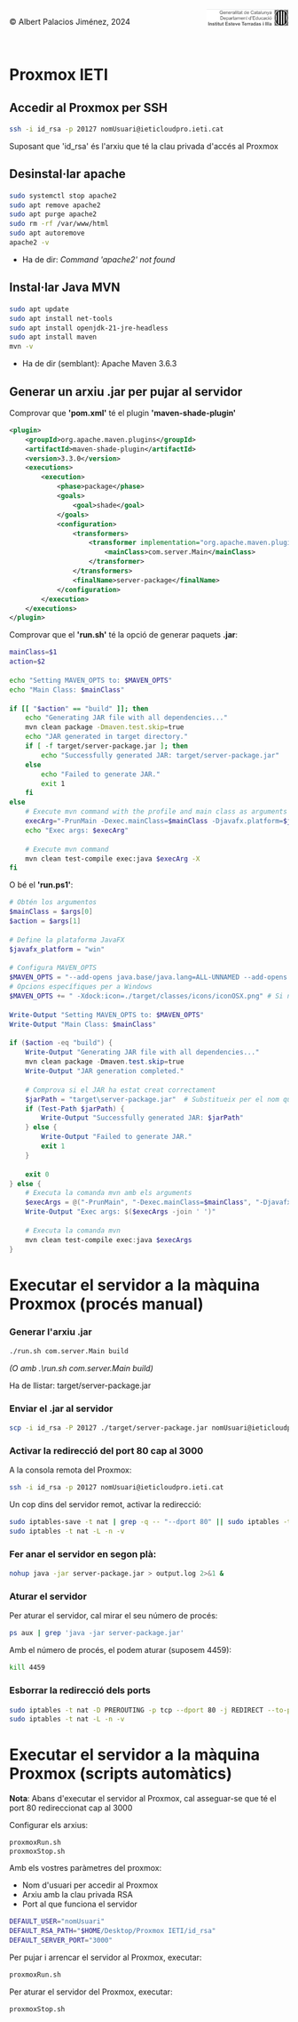 <div style="display: flex; width: 100%;">
    <div style="flex: 1; padding: 0px;">
        <p>© Albert Palacios Jiménez, 2024</p>
    </div>
    <div style="flex: 1; padding: 0px; text-align: right;">
        <img src="./assets/ieti.png" height="32" alt="Logo de IETI" style="max-height: 32px;">
    </div>
</div>
<br/>

# Proxmox IETI  

## Accedir al Proxmox per SSH

```bash
ssh -i id_rsa -p 20127 nomUsuari@ieticloudpro.ieti.cat
```

Suposant que 'id_rsa' és l'arxiu que té la clau privada d'accés al Proxmox

## Desinstal·lar apache

```bash
sudo systemctl stop apache2
sudo apt remove apache2
sudo apt purge apache2
sudo rm -rf /var/www/html
sudo apt autoremove
apache2 -v
```

- Ha de dir: *Command 'apache2' not found*

## Instal·lar Java MVN

```bash
sudo apt update
sudo apt install net-tools
sudo apt install openjdk-21-jre-headless
sudo apt install maven
mvn -v
```

- Ha de dir (semblant): Apache Maven 3.6.3

## Generar un arxiu .jar per pujar al servidor

Comprovar que **'pom.xml'** té el plugin **'maven-shade-plugin'**

```xml
<plugin>
    <groupId>org.apache.maven.plugins</groupId>
    <artifactId>maven-shade-plugin</artifactId>
    <version>3.3.0</version>
    <executions>
        <execution>
            <phase>package</phase>
            <goals>
                <goal>shade</goal>
            </goals>
            <configuration>
                <transformers>
                    <transformer implementation="org.apache.maven.plugins.shade.resource.ManifestResourceTransformer">
                        <mainClass>com.server.Main</mainClass> 
                    </transformer>
                </transformers>
                <finalName>server-package</finalName>
            </configuration>
        </execution>
    </executions>
</plugin>
```

Comprovar que el **'run.sh'** té la opció de generar paquets **.jar**:

```sh
mainClass=$1
action=$2 

echo "Setting MAVEN_OPTS to: $MAVEN_OPTS"
echo "Main Class: $mainClass"

if [[ "$action" == "build" ]]; then
    echo "Generating JAR file with all dependencies..."
    mvn clean package -Dmaven.test.skip=true
    echo "JAR generated in target directory."
    if [ -f target/server-package.jar ]; then
        echo "Successfully generated JAR: target/server-package.jar"
    else
        echo "Failed to generate JAR."
        exit 1
    fi
else
    # Execute mvn command with the profile and main class as arguments
    execArg="-PrunMain -Dexec.mainClass=$mainClass -Djavafx.platform=$javafx_platform"
    echo "Exec args: $execArg"

    # Execute mvn command
    mvn clean test-compile exec:java $execArg -X
fi
```

O bé el **'run.ps1'**:

```powershell
# Obtén los argumentos
$mainClass = $args[0]
$action = $args[1]

# Define la plataforma JavaFX
$javafx_platform = "win"

# Configura MAVEN_OPTS
$MAVEN_OPTS = "--add-opens java.base/java.lang=ALL-UNNAMED --add-opens java.base/java.nio=ALL-UNNAMED --add-opens java.base/java.util=ALL-UNNAMED --module-path $FX_PATH --add-modules javafx.controls,javafx.fxml,javafx.graphics"
# Opcions específiques per a Windows
$MAVEN_OPTS += " -Xdock:icon=./target/classes/icons/iconOSX.png" # Si necessites aquesta opció, la pots mantenir

Write-Output "Setting MAVEN_OPTS to: $MAVEN_OPTS"
Write-Output "Main Class: $mainClass"

if ($action -eq "build") {
    Write-Output "Generating JAR file with all dependencies..."
    mvn clean package -Dmaven.test.skip=true
    Write-Output "JAR generation completed."
    
    # Comprova si el JAR ha estat creat correctament
    $jarPath = "target\server-package.jar"  # Substitueix per el nom que has definit
    if (Test-Path $jarPath) {
        Write-Output "Successfully generated JAR: $jarPath"
    } else {
        Write-Output "Failed to generate JAR."
        exit 1
    }
    
    exit 0
} else {
    # Executa la comanda mvn amb els arguments
    $execArgs = @("-PrunMain", "-Dexec.mainClass=$mainClass", "-Djavafx.platform=$javafx_platform")
    Write-Output "Exec args: $($execArgs -join ' ')"

    # Executa la comanda mvn
    mvn clean test-compile exec:java $execArgs
}
```

# Executar el servidor a la màquina Proxmox (procés manual)

### Generar l'arxiu .jar

```bash
./run.sh com.server.Main build
```

*(O amb .\run.sh com.server.Main build)*

Ha de llistar: target/server-package.jar

### Enviar el .jar al servidor

```bash
scp -i id_rsa -P 20127 ./target/server-package.jar nomUsuari@ieticloudpro.ieti.cat:~/
```

### Activar la redirecció del port 80 cap al 3000

A la consola remota del Proxmox:

```bash
ssh -i id_rsa -p 20127 nomUsuari@ieticloudpro.ieti.cat
```

Un cop dins del servidor remot, activar la redirecció:

```bash
sudo iptables-save -t nat | grep -q -- "--dport 80" || sudo iptables -t nat -A PREROUTING -p tcp --dport 80 -j REDIRECT --to-port 3000
sudo iptables -t nat -L -n -v
```

### Fer anar el servidor en segon plà:

```bash
nohup java -jar server-package.jar > output.log 2>&1 &
```

### Aturar el servidor

Per aturar el servidor, cal mirar el seu número de procés:

```bash
ps aux | grep 'java -jar server-package.jar'
```

Amb el número de procés, el podem aturar (suposem 4459):

```bash
kill 4459
```

### Esborrar la redirecció dels ports

```bash
sudo iptables -t nat -D PREROUTING -p tcp --dport 80 -j REDIRECT --to-port 3000
sudo iptables -t nat -L -n -v
```

# Executar el servidor a la màquina Proxmox (scripts automàtics)

**Nota**: Abans d'executar el servidor al Proxmox, cal asseguar-se que té el port 80 redireccionat cap al 3000

Configurar els arxius:

```text
proxmoxRun.sh
proxmoxStop.sh
```

Amb els vostres paràmetres del proxmox:

* Nom d'usuari per accedir al Proxmox
* Arxiu amb la clau privada RSA
* Port al que funciona el servidor

```bash
DEFAULT_USER="nomUsuari"
DEFAULT_RSA_PATH="$HOME/Desktop/Proxmox IETI/id_rsa"
DEFAULT_SERVER_PORT="3000"
```

Per pujar i arrencar el servidor al Proxmox, executar:

```bash
proxmoxRun.sh
```

Per aturar el servidor del Proxmox, executar:

```bash
proxmoxStop.sh
```
